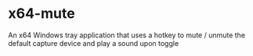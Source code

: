 # x64-mute
An x64 Windows tray application that uses a hotkey to mute / unmute the default capture device and play a sound upon toggle
